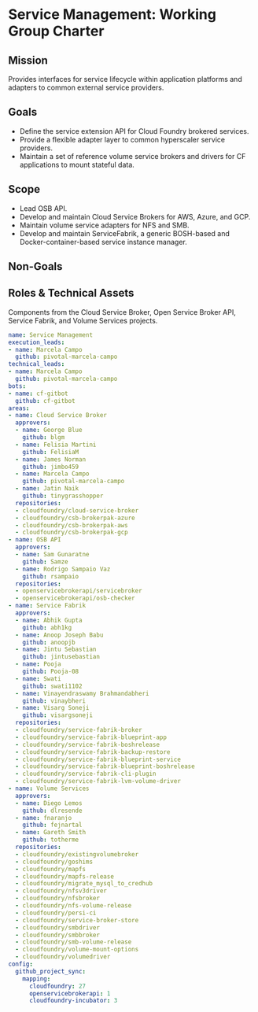 # Service Management: Working Group Charter

## Mission

Provides interfaces for service lifecycle within application platforms and adapters to common external service providers.

## Goals

- Define the service extension API for Cloud Foundry brokered services.
- Provide a flexible adapter layer to common hyperscaler service providers.
- Maintain a set of reference volume service brokers and drivers for CF applications to mount stateful data.

## Scope
- Lead OSB API.
- Develop and maintain Cloud Service Brokers for AWS, Azure, and GCP.
- Maintain volume service adapters for NFS and SMB.
- Develop and maintain ServiceFabrik, a generic BOSH-based and Docker-container-based service instance manager.

## Non-Goals

## Roles & Technical Assets
Components from the Cloud Service Broker, Open Service Broker API, Service Fabrik, and Volume Services projects.

```yaml
name: Service Management
execution_leads:
- name: Marcela Campo
  github: pivotal-marcela-campo
technical_leads:
- name: Marcela Campo
  github: pivotal-marcela-campo
bots:
- name: cf-gitbot
  github: cf-gitbot
areas:
- name: Cloud Service Broker
  approvers:
  - name: George Blue
    github: blgm
  - name: Felisia Martini
    github: FelisiaM
  - name: James Norman
    github: jimbo459
  - name: Marcela Campo
    github: pivotal-marcela-campo
  - name: Jatin Naik
    github: tinygrasshopper
  repositories:
  - cloudfoundry/cloud-service-broker
  - cloudfoundry/csb-brokerpak-azure
  - cloudfoundry/csb-brokerpak-aws
  - cloudfoundry/csb-brokerpak-gcp
- name: OSB API
  approvers:
  - name: Sam Gunaratne
    github: Samze
  - name: Rodrigo Sampaio Vaz
    github: rsampaio
  repositories:
  - openservicebrokerapi/servicebroker
  - openservicebrokerapi/osb-checker
- name: Service Fabrik
  approvers:
  - name: Abhik Gupta
    github: abh1kg
  - name: Anoop Joseph Babu
    github: anoopjb
  - name: Jintu Sebastian
    github: jintusebastian
  - name: Pooja
    github: Pooja-08
  - name: Swati
    github: swati1102
  - name: Vinayendraswamy Brahmandabheri
    github: vinaybheri    
  - name: Visarg Soneji
    github: visargsoneji
  repositories:
  - cloudfoundry/service-fabrik-broker
  - cloudfoundry/service-fabrik-blueprint-app
  - cloudfoundry/service-fabrik-boshrelease
  - cloudfoundry/service-fabrik-backup-restore
  - cloudfoundry/service-fabrik-blueprint-service
  - cloudfoundry/service-fabrik-blueprint-boshrelease
  - cloudfoundry/service-fabrik-cli-plugin
  - cloudfoundry/service-fabrik-lvm-volume-driver
- name: Volume Services
  approvers:
  - name: Diego Lemos
    github: dlresende
  - name: fnaranjo
    github: fejnartal
  - name: Gareth Smith
    github: totherme
  repositories:
  - cloudfoundry/existingvolumebroker
  - cloudfoundry/goshims
  - cloudfoundry/mapfs
  - cloudfoundry/mapfs-release
  - cloudfoundry/migrate_mysql_to_credhub
  - cloudfoundry/nfsv3driver
  - cloudfoundry/nfsbroker
  - cloudfoundry/nfs-volume-release
  - cloudfoundry/persi-ci
  - cloudfoundry/service-broker-store
  - cloudfoundry/smbdriver
  - cloudfoundry/smbbroker
  - cloudfoundry/smb-volume-release
  - cloudfoundry/volume-mount-options
  - cloudfoundry/volumedriver
config:
  github_project_sync:
    mapping:
      cloudfoundry: 27
      openservicebrokerapi: 1
      cloudfoundry-incubator: 3
```
